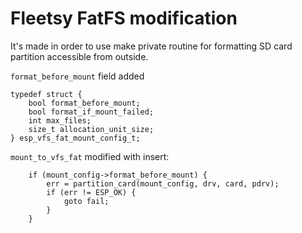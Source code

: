 # Fleetsy FatFS modification

It's made in order to use make private routine for formatting SD card partition accessible from outside.

`format_before_mount` field added

```
typedef struct {
    bool format_before_mount;
    bool format_if_mount_failed;
    int max_files;
    size_t allocation_unit_size;
} esp_vfs_fat_mount_config_t;
```

`mount_to_vfs_fat` modified with insert:

```
    if (mount_config->format_before_mount) {
        err = partition_card(mount_config, drv, card, pdrv);
        if (err != ESP_OK) {
            goto fail;
        }
    }
```